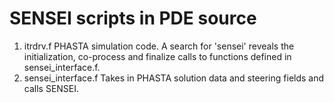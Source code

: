 # SENSEI scripts in PDE source

1. itrdrv.f
    PHASTA simulation code. A search for 'sensei' reveals the initialization, co-process and finalize calls to functions defined in sensei_interface.f.
2. sensei_interface.f
    Takes in PHASTA solution data and steering fields and calls SENSEI.

    
